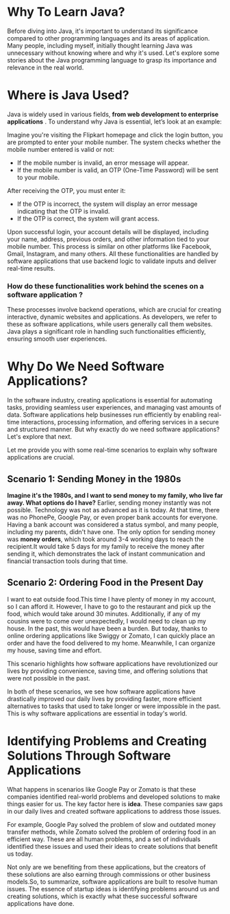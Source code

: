# Why To Learn Java?

Before diving into Java, it's important to understand its significance compared to other programming languages and its areas of application. Many people, including myself, initially thought learning Java was unnecessary without knowing where and why it's used. Let's explore some stories about the Java programming language to grasp its importance and relevance in the real world.

# Where is Java Used?

Java is widely used in various fields, **from web development to enterprise applications** . To understand why Java is essential, let’s look at an example:

Imagine you're visiting the Flipkart homepage and click the login button, you are prompted to enter your mobile number. The system checks whether the mobile number entered is valid or not:
- If the mobile number is invalid, an error message will appear.
- If the mobile number is valid, an OTP (One-Time Password) will be sent to your mobile.

After receiving the OTP, you must enter it:
- If the OTP is incorrect, the system will display an error message indicating that the OTP is invalid.
- If the OTP is correct, the system will grant access.

Upon successful login, your account details will be displayed, including your name, address, previous orders, and other information tied to your mobile number. This process is similar on other platforms like Facebook, Gmail, Instagram, and many others. All these functionalities are handled by software applications that use backend logic to validate inputs and deliver real-time results.

### How do these functionalities work behind the scenes on a software application ?

These processes involve backend operations, which are crucial for creating interactive, dynamic websites and applications. As developers, we refer to these as software applications, while users generally call them websites. Java plays a significant role in handling such functionalities efficiently, ensuring smooth user experiences.

# Why Do We Need Software Applications?

In the software industry, creating applications is essential for automating tasks, providing seamless user experiences, and managing vast amounts of data. Software applications help businesses run efficiently by enabling real-time interactions, processing information, and offering services in a secure and structured manner. But why exactly do we need software applications? Let's explore that next.

Let me provide you with some real-time scenarios to explain why software applications are crucial.

## Scenario 1: Sending Money in the 1980s

**Imagine it's the 1980s, and I want to send money to my family, who live far away. What options do I have?** Earlier, sending money instantly was not possible. Technology was not as advanced as it is today. At that time, there was no PhonePe, Google Pay, or even proper bank accounts for everyone. Having a bank account was considered a status symbol, and many people, including my parents, didn't have one.
The only option for sending money was **money orders**, which took around 3-4 working days to reach the recipient.It would take 5 days for my family to receive the money after sending it, which demonstrates the lack of instant communication and financial transaction tools during that time.

## Scenario 2: Ordering Food in the Present Day

I want to eat outside food.This time I have plenty of money in my account, so I can afford it. However, I have to go to the restaurant and pick up the food, which would take around 30 minutes. Additionally, if any of my cousins were to come over unexpectedly, I would need to clean up my house. In the past, this would have been a burden. But today, thanks to online ordering applications like Swiggy or Zomato, I can quickly place an order and have the food delivered to my home. Meanwhile, I can organize my house, saving time and effort.

This scenario highlights how software applications have revolutionized our lives by providing convenience, saving time, and offering solutions that were not possible in the past.

In both of these scenarios, we see how software applications have drastically improved our daily lives by providing faster, more efficient alternatives to tasks that used to take longer or were impossible in the past. This is why software applications are essential in today's world.

# Identifying Problems and Creating Solutions Through Software Applications

What happens in scenarios like Google Pay or Zomato is that these companies identified real-world problems and developed solutions to make things easier for us. The key factor here is **idea**. These companies saw gaps in our daily lives and created software applications to address those issues.

For example, Google Pay solved the problem of slow and outdated money transfer methods, while Zomato solved the problem of ordering food in an efficient way.  These are all human problems, and a set of individuals identified these issues and used their ideas to create solutions that benefit us today.

Not only are we benefiting from these applications, but the creators of these solutions are also earning through commissions or other business models.So, to summarize, software applications are built to resolve human issues. The essence of startup ideas is identifying problems around us and creating solutions, which is exactly what these successful software applications have done.
